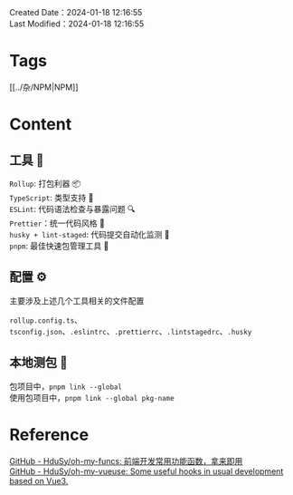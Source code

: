 Created Date：2024-01-18 12:16:55  
Last Modified：2024-01-18 12:16:55

# Tags

[[../杂/NPM|NPM]]

# Content

## 工具 🔧

`Rollup`: 打包利器 📦  
`TypeScript`: 类型支持 🥇  
`ESLint`: 代码语法检查与暴露问题 🔍  
`Prettier`：统一代码风格 🎨  
`husky + lint-staged`: 代码提交自动化监测 📝  
`pnpm`: 最佳快速包管理工具 🚀

## 配置 ⚙️

主要涉及上述几个工具相关的文件配置

`rollup.config.ts`、`tsconfig.json`、`.eslintrc`、`.prettierrc`、`.lintstagedrc`、`.husky`

## 本地测包 🚧

包项目中，`pnpm link --global`  
使用包项目中，`pnpm link --global pkg-name`

# Reference

[GitHub - HduSy/oh-my-funcs: 前端开发常用功能函数，拿来即用](https://github.com/HduSy/oh-my-funcs)  
[GitHub - HduSy/oh-my-vueuse: Some useful hooks in usual development based on Vue3.](https://github.com/HduSy/oh-my-vueuse)
